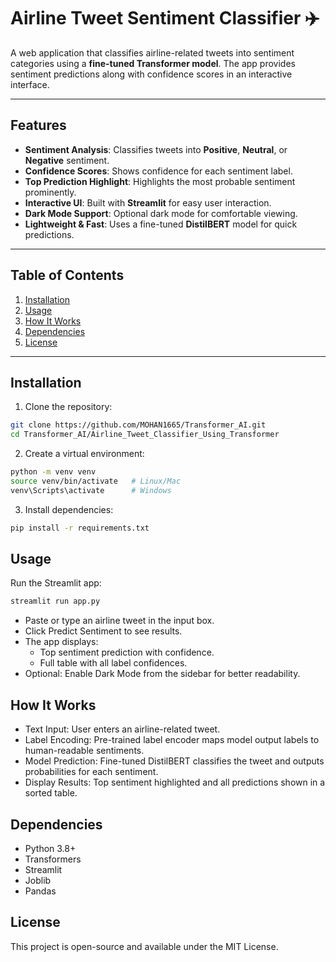 # Airline Tweet Sentiment Classifier ✈️

A web application that classifies airline-related tweets into sentiment categories using a **fine-tuned Transformer model**. The app provides sentiment predictions along with confidence scores in an interactive interface.

---

## Features

- **Sentiment Analysis**: Classifies tweets into **Positive**, **Neutral**, or **Negative** sentiment.  
- **Confidence Scores**: Shows confidence for each sentiment label.  
- **Top Prediction Highlight**: Highlights the most probable sentiment prominently.  
- **Interactive UI**: Built with **Streamlit** for easy user interaction.  
- **Dark Mode Support**: Optional dark mode for comfortable viewing.  
- **Lightweight & Fast**: Uses a fine-tuned **DistilBERT** model for quick predictions.

---

## Table of Contents

1. [Installation](#installation)  
2. [Usage](#usage)  
3. [How It Works](#how-it-works)  
4. [Dependencies](#dependencies)  
5. [License](#license)  

---

## Installation

1. Clone the repository:

```bash
git clone https://github.com/MOHAN1665/Transformer_AI.git
cd Transformer_AI/Airline_Tweet_Classifier_Using_Transformer
```

2. Create a virtual environment:

```bash
python -m venv venv
source venv/bin/activate   # Linux/Mac
venv\Scripts\activate      # Windows
```

3. Install dependencies:

```bash
pip install -r requirements.txt
```

## Usage

Run the Streamlit app:
```bash
streamlit run app.py
```
- Paste or type an airline tweet in the input box.
- Click Predict Sentiment to see results.
- The app displays:
  - Top sentiment prediction with confidence.
  - Full table with all label confidences.
- Optional: Enable Dark Mode from the sidebar for better readability.

## How It Works

- Text Input: User enters an airline-related tweet.
- Label Encoding: Pre-trained label encoder maps model output labels to human-readable sentiments.
- Model Prediction: Fine-tuned DistilBERT classifies the tweet and outputs probabilities for each sentiment.
- Display Results: Top sentiment highlighted and all predictions shown in a sorted table.

## Dependencies

- Python 3.8+
- Transformers
- Streamlit
- Joblib
- Pandas

## License
This project is open-source and available under the MIT License.
